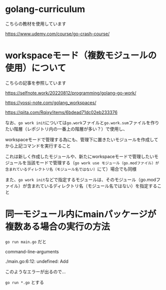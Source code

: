 # golang-curriculum

こちらの教材を使用しています

https://www.udemy.com/course/go-crash-course/

# workspaceモード（複数モジュールの使用）について

こちらの記事を参照しています

https://selfnote.work/20220812/programming/golang-go-work/

https://yossi-note.com/golang_workspaces/

https://qiita.com/Rqixy/items/6bdead71dc02eb233376

なお、`go work init`については`go.work`ファイルと`go.work.sum`ファイルを作りたい階層（レポジトリ内の一番上の階層が多い？）で使用し、

workspaceモードで管理する為にも、管理下に置きたいモジュールを作成してから上記コマンドを実行すること

これは新しく作成したモジュールや、新たにworkspaceモードで管理したいモジュールを当該モードで管理する（`go work use モジュール（go.modファイル）が含まれているディレクトリ名（モジュール名ではない）`にて）場合でも同様

また、`go work init`などで指定するモジュールは、そのモジュール（go.modファイル）が含まれているディレクトリ名（モジュール名ではない）を指定すること

# 同一モジュール内にmainパッケージが複数ある場合の実行の方法

`go run main.go` だと 

command-line-arguments

./main.go:6:12: undefined: Add

このようなエラーが出るので...

`go run *.go` とする


